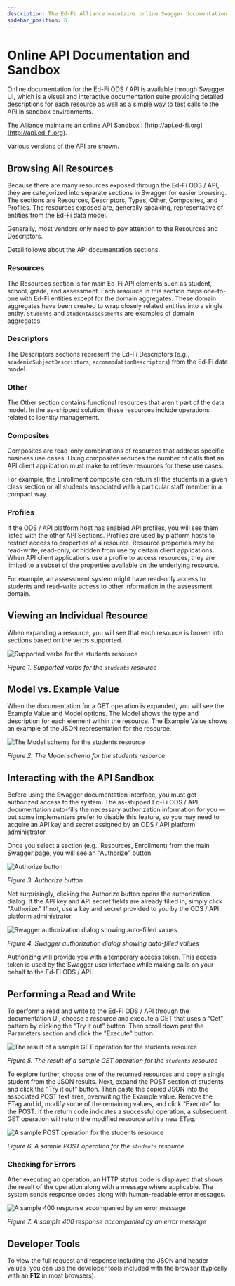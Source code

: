 ```yaml
---
description: The Ed-Fi Alliance maintains online Swagger documentation that is very useful as a reference and early exploration tool.
sidebar_position: 6
---
```


# Online API Documentation and Sandbox

Online documentation for the Ed-Fi ODS / API is available through Swagger UI,
which is a visual and interactive documentation suite providing detailed
descriptions for each resource as well as a simple way to test calls to the API
in sandbox environments.

The Alliance maintains an online API Sandbox
: [http://api.ed-fi.org](http://api.ed-fi.org).

Various versions of the API are shown.

## Browsing All Resources

Because there are many resources exposed through the Ed-Fi ODS / API, they are
categorized into separate sections in Swagger for easier browsing. The sections
are Resources, Descriptors, Types, Other, Composites, and Profiles. The
resources exposed are, generally speaking, representative of entities from the
Ed-Fi data model.

Generally, most vendors only need to pay attention to the Resources and
Descriptors.

Detail follows about the API documentation sections.

### Resources

The Resources section is for main Ed-Fi API elements such as student, school,
grade, and assessment. Each resource in this section maps one-to-one with Ed-Fi
entities except for the domain aggregates. These domain aggregates have been
created to wrap closely related entities into a single entity. `Students` and
`studentAssessments` are examples of domain aggregates.

### Descriptors

The Descriptors sections represent the Ed-Fi Descriptors (e.g.,
`academicSubjectDescriptors`, `accommodationDescriptors`) from the Ed-Fi data
model.

### Other

The Other section contains functional resources that aren't part of the data
model. In the as-shipped solution, these resources include operations related to
identity management.

### Composites

Composites are read-only combinations of resources that address specific
business use cases. Using composites reduces the number of calls that an API
client application must make to retrieve resources for these use cases.

For example, the Enrollment composite can return all the students in a given
class section or all students associated with a particular staff member in a
compact way.

### Profiles

If the ODS / API platform host has enabled API profiles, you will see them
listed with the other API Sections. Profiles are used by platform hosts to
restrict access to properties of a resource. Resource properties may be
read-write, read-only, or hidden from use by certain client applications. When
API client applications use a profile to access resources, they are limited to a
subset of the properties available on the underlying resource.

For example, an assessment system might have read-only access to students and
read-write access to other information in the assessment domain.

## Viewing an Individual Resource

When expanding a resource, you will see that each resource is broken into
sections based on the verbs supported.

![Supported verbs for the `students` resource](https://edfidocs.blob.core.windows.net/$web/img/getting-started/solution-guides/student-equity-solution-guide/image2018-5-31_23-4-0.png)

_Figure 1. Supported verbs for the `students` resource_

## Model vs. Example Value

When the documentation for a GET operation is expanded, you will see the Example
Value and Model options. The Model shows the type and description for each
element within the resource. The Example Value shows an example of the JSON
representation for the resource.

![The Model schema for the students resource](https://edfidocs.blob.core.windows.net/$web/img/getting-started/solution-guides/student-equity-solution-guide/image2018-5-31_23-7-26.png)

_Figure 2. The Model schema for the students resource_

## Interacting with the API Sandbox

Before using the Swagger documentation interface, you must get authorized access
to the system. The as-shipped Ed-Fi ODS / API documentation auto-fills the
necessary authorization information for you — but some implementers prefer to
disable this feature, so you may need to acquire an API key and secret assigned
by an ODS / API platform administrator.

Once you select a section (e.g., Resources, Enrollment) from the main Swagger
page, you will see an "Authorize" button.

![Authorize button](https://edfidocs.blob.core.windows.net/$web/img/getting-started/solution-guides/student-equity-solution-guide/image2018-5-31_22-59-59.png)

_Figure 3. Authorize button_

Not surprisingly, clicking the Authorize button opens the authorization dialog.
If the API key and API secret fields are already filled in, simply click
"Authorize." If not, use a key and secret provided to you by the ODS / API
platform administrator.

![Swagger authorization dialog showing auto-filled values](https://edfidocs.blob.core.windows.net/$web/img/getting-started/solution-guides/student-equity-solution-guide/image2018-5-31_23-0-52.png)

_Figure 4. Swagger authorization dialog showing auto-filled values_

Authorizing will provide you with a temporary access token. This access token is
used by the Swagger user interface while making calls on your behalf to the
Ed-Fi ODS / API.

## Performing a Read and Write

To perform a read and write to the Ed-Fi ODS / API through the documentation UI,
choose a resource and execute a GET that uses a “Get” pattern by clicking the
“Try it out” button. Then scroll down past the Parameters section and click the
"Execute" button.

![The result of a sample GET operation for the `students` resource](https://edfidocs.blob.core.windows.net/$web/img/getting-started/solution-guides/student-equity-solution-guide/image2018-5-31_23-9-57.png)

_Figure 5. The result of a sample GET operation for the `students` resource_

To explore further, choose one of the returned resources and copy a single
student from the JSON results. Next, expand the POST section of students and
click the "Try it out" button. Then paste the copied JSON into the associated
POST text area, overwriting the Example value. Remove the ETag and id, modify
some of the remaining values, and click “Execute” for the POST. If the return
code indicates a successful operation, a subsequent GET operation will return
the modified resource with a new ETag.

![A sample POST operation for the `students` resource](https://edfidocs.blob.core.windows.net/$web/img/getting-started/solution-guides/student-equity-solution-guide/image2018-5-31_23-14-51.png)

_Figure 6. A sample POST operation for the `students` resource_

### Checking for Errors

After executing an operation, an HTTP status code is displayed that shows the
result of the operation along with a message where applicable. The system sends
response codes along with human-readable error messages.

![A sample 400 response accompanied by an error message](https://edfidocs.blob.core.windows.net/$web/img/getting-started/solution-guides/student-equity-solution-guide/image2018-5-31_23-15-46.png)

_Figure 7. A sample 400 response accompanied by an error message_

## Developer Tools

To view the full request and response including the JSON and header values, you
can use the developer tools included with the browser (typically with an **F12**
in most browsers).
